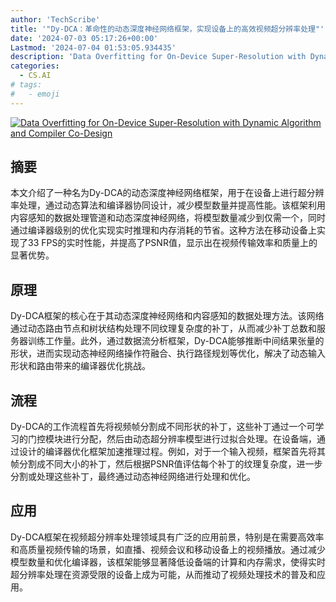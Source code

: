 ```yaml
---
author: 'TechScribe'
title: '"Dy-DCA：革命性的动态深度神经网络框架，实现设备上的高效视频超分辨率处理"'
date: '2024-07-03 05:17:26+00:00'
Lastmod: '2024-07-04 01:53:05.934435'
description: 'Data Overfitting for On-Device Super-Resolution with Dynamic Algorithm and Compiler Co-Design'
categories:
  - CS.AI
# tags:
#   - emoji
---
```


[![Data Overfitting for On-Device Super-Resolution with Dynamic Algorithm and Compiler Co-Design](https://arxiv-research-1301205113.cos.ap-guangzhou.myqcloud.com/images/2407.02813v1.pdf_0.jpg)](https://arxiv.org/abs/2407.02813v1)

## 摘要

本文介绍了一种名为Dy-DCA的动态深度神经网络框架，用于在设备上进行超分辨率处理，通过动态算法和编译器协同设计，减少模型数量并提高性能。该框架利用内容感知的数据处理管道和动态深度神经网络，将模型数量减少到仅需一个，同时通过编译器级别的优化实现实时推理和内存消耗的节省。这种方法在移动设备上实现了33 FPS的实时性能，并提高了PSNR值，显示出在视频传输效率和质量上的显著优势。<!--more-->

## 原理

Dy-DCA框架的核心在于其动态深度神经网络和内容感知的数据处理方法。该网络通过动态路由节点和树状结构处理不同纹理复杂度的补丁，从而减少补丁总数和服务器训练工作量。此外，通过数据流分析框架，Dy-DCA能够推断中间结果张量的形状，进而实现动态神经网络操作符融合、执行路径规划等优化，解决了动态输入形状和路由带来的编译器优化挑战。

## 流程

Dy-DCA的工作流程首先将视频帧分割成不同形状的补丁，这些补丁通过一个可学习的门控模块进行分配，然后由动态超分辨率模型进行过拟合处理。在设备端，通过设计的编译器优化框架加速推理过程。例如，对于一个输入视频，框架首先将其帧分割成不同大小的补丁，然后根据PSNR值评估每个补丁的纹理复杂度，进一步分割或处理这些补丁，最终通过动态神经网络进行处理和优化。

## 应用

Dy-DCA框架在视频超分辨率处理领域具有广泛的应用前景，特别是在需要高效率和高质量视频传输的场景，如直播、视频会议和移动设备上的视频播放。通过减少模型数量和优化编译器，该框架能够显著降低设备端的计算和内存需求，使得实时超分辨率处理在资源受限的设备上成为可能，从而推动了视频处理技术的普及和应用。